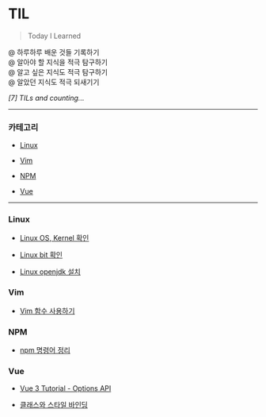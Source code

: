 # TIL

> Today I Learned

@ 하루하루 배운 것들 기록하기  
@ 알아야 할 지식을 적극 탐구하기  
@ 알고 싶은 지식도 적극 탐구하기  
@ 알았던 지식도 적극 되새기기

_[7] TILs and counting..._

---

### 카테고리

* [Linux](#linux)

* [Vim](#vim)

* [NPM](#npm)

* [Vue](#vue)

---

### Linux

- [Linux OS, Kernel 확인](./linux/check_os_kernel.md)

- [Linux bit 확인](./linux/check_bit.md)

- [Linux openjdk 설치](./linux/install_open_jdk.md)

### Vim

- [Vim 함수 사용하기](./vim/use_function.md)

### NPM

- [npm 명령어 정리](./npm/npm_command.md)

### Vue

- [Vue 3 Tutorial - Options API](./vue/vue_3_tutorial_options.md)

- [클래스와 스타일 바인딩](./vue/vue_3_attribute_bindings.md)
